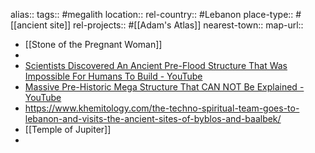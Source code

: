 alias::
tags:: #megalith
location::
rel-country:: #Lebanon
place-type:: #[[ancient site]]
rel-projects:: #[[Adam's Atlas]]
nearest-town::
map-url::
- [[Stone of the Pregnant Woman]]
-
- [Scientists Discovered An Ancient Pre-Flood Structure That Was Impossible For Humans To Build - YouTube](https://www.youtube.com/watch?v=nrksiRYqXqU)
- [Massive Pre-Historic Mega Structure That CAN NOT Be Explained - YouTube](https://www.youtube.com/watch?v=8LaQqsEnCz8)
- https://www.khemitology.com/the-techno-spiritual-team-goes-to-lebanon-and-visits-the-ancient-sites-of-byblos-and-baalbek/
- [[Temple of Jupiter]]
-
